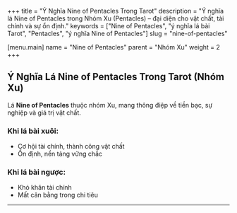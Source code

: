 +++
title = "Ý Nghĩa Nine of Pentacles Trong Tarot"
description = "Ý nghĩa lá Nine of Pentacles trong Nhóm Xu (Pentacles) – đại diện cho vật chất, tài chính và sự ổn định."
keywords = ["Nine of Pentacles", "ý nghĩa lá bài Tarot", "Pentacles", "ý nghĩa Nine of Pentacles"]
slug = "nine-of-pentacles"

[menu.main]
name = "Nine of Pentacles"
parent = "Nhóm Xu"
weight = 2
+++

## Ý Nghĩa Lá Nine of Pentacles Trong Tarot (Nhóm Xu)

Lá **Nine of Pentacles** thuộc nhóm Xu, mang thông điệp về tiền bạc, sự nghiệp và giá trị vật chất.  

### Khi lá bài xuôi:
- Cơ hội tài chính, thành công vật chất  
- Ổn định, nền tảng vững chắc  

### Khi lá bài ngược:
- Khó khăn tài chính  
- Mất cân bằng trong chi tiêu  

---
